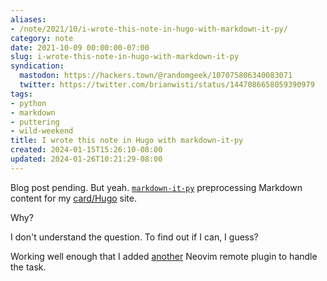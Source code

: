 ```yaml
---
aliases:
- /note/2021/10/i-wrote-this-note-in-hugo-with-markdown-it-py/
category: note
date: 2021-10-09 00:00:00-07:00
slug: i-wrote-this-note-in-hugo-with-markdown-it-py
syndication:
  mastodon: https://hackers.town/@randomgeek/107075806340083071
  twitter: https://twitter.com/brianwisti/status/1447086658059390979
tags:
- python
- markdown
- puttering
- wild-weekend
title: I wrote this note in Hugo with markdown-it-py
created: 2024-01-15T15:26:10-08:00
updated: 2024-01-26T10:21:29-08:00
---
```


Blog post pending. But yeah. [`markdown-it-py`](https://markdown-it-py.readthedocs.io/en/latest/index.html) preprocessing Markdown content for my [card/Hugo](../../../card/Hugo.md) site.

Why?

I don't understand the question. To find out if I can, I guess?

Working well enough that I added [another](../08/trying-a-thing-with-neovim.md) Neovim remote plugin to handle the task.
